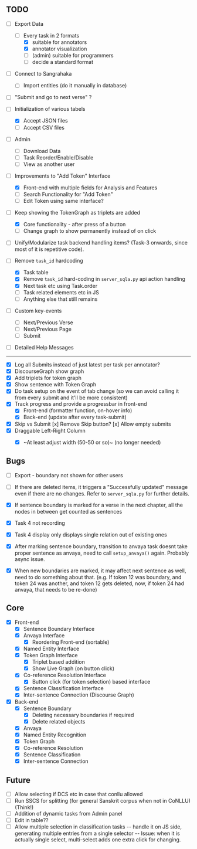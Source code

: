 ## TODO

- [ ] Export Data
  - [ ] Every task in 2 formats
    - [x] suitable for annotators
    - [x] annotator visualization
    - [ ] (admin) suitable for programmers
    - [ ] decide a standard format
- [ ] Connect to Sangrahaka
  - [ ] Import entities (do it manually in database)

- [ ] "Submit and go to next verse" ?

- [ ] Initialization of various tabels
  - [x] Accept JSON files
  - [ ] Accept CSV files

- [ ] Admin
  - [ ] Download Data
  - [ ] Task Reorder/Enable/Disable
  - [ ] View as another user

- [ ] Improvements to "Add Token" Interface
  - [x] Front-end with multiple fields for Analysis and Features
  - [ ] Search Functionality for "Add Token"
  - [ ] Edit Token using same interface?

- [ ] Keep showing the TokenGraph as triplets are added
  - [x] Core functionality - after press of a button
  - [ ] Change graph to show permanently instead of on click

- [ ] Unify/Modularize task backend handling items? (Task-3 onwards, since most of it is repetitive code).

- [ ] Remove `task_id` hardcoding
  - [x] Task table
  - [x] Remove `task_id` hard-coding in `server_sqla.py` api action handling
  - [x] Next task etc using Task.order
  - [ ] Task related elements etc in JS
  - [ ] Anything else that still remains

- [ ] Custom key-events
  - [ ] Next/Previous Verse
  - [ ] Next/Previous Page
  - [ ] Submit

- [ ] Detailed Help Messages

---

- [x] Log all Submits instead of just latest per task per annotator?
- [x] DiscourseGraph show graph
- [x] Add triplets for token graph
- [x] Show sentence with Token Graph
- [x] Do task setup on the event of tab change (so we can avoid calling it from every submit and it'll be more consistent)
- [x] Track progress and provide a progressbar in front-end
  - [x] Front-end (formatter function, on-hover info)
  - [x] Back-end (update after every task-submit)
- [x] Skip vs Submit
  [x] Remove Skip button?
  [x] Allow empty submits
- [x] Draggable Left-Right Column
  - [x] ~At least adjust width (50-50 or so)~ (no longer needed)


## Bugs

- [ ] Export - boundary not shown for other users

- [ ] If there are deleted items, it triggers a "Successfully updated" message even if there are no changes. Refer to `server_sqla.py` for further details.

- [x] If sentence boundary is marked for a verse in the next chapter, all the nodes in between get counted as sentences
- [x] Task 4 not recording
- [x] Task 4 display only displays single relation out of existing ones
- [x] After marking sentence boundary, transition to anvaya task doesnt take proper sentence as anvaya, need to call `setup_anvaya()` again. Probably async issue.
- [x] When new boundaries are marked, it may affect next sentence as well, need to do something about that. (e.g. If token 12 was boundary, and token 24 was another, and token 12 gets deleted, now, if token 24 had anvaya, that needs to be re-done)

## Core

- [x] Front-end
  - [x] Sentence Boundary Interface
  - [x] Anvaya Interface
    - [x] Reordering Front-end (sortable)
  - [x] Named Entity Interface
  - [x] Token Graph Interface
    - [x] Triplet based addition
    - [x] Show Live Graph (on button click)
  - [x] Co-reference Resolution Interface
    - [x] Button click (for token selection) based interface
  - [x] Sentence Classification Interface
  - [x] Inter-sentence Connection (Discourse Graph)
- [x] Back-end
  - [x] Sentence Boundary
    - [x] Deleting necessary boundaries if required
    - [x] Delete related objects
  - [x] Anvaya
  - [x] Named Entity Recognition
  - [x] Token Graph
  - [x] Co-reference Resolution
  - [x] Sentence Classification
  - [x] Inter-sentence Connection

## Future

- [ ] Allow selecting if DCS etc in case that conllu allowed
- [ ] Run SSCS for splitting (for general Sanskrit corpus when not in CoNLLU) (Think!)
- [ ] Addition of dynamic tasks from Admin panel
- [ ] Edit in table??
- [ ] Allow multiple selection in classification tasks -- handle it on JS side, generating multiple entries from a single selector -- Issue: when it is actually
single select, multi-select adds one extra click for changing.
